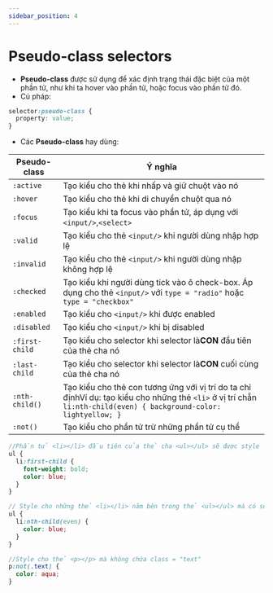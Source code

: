 ```yaml
---
sidebar_position: 4
---
```


# Pseudo-class selectors

- **Pseudo-class** được sử dụng để xác định trạng thái đặc biệt của một phần tử, như khi ta hover vào phần tử, hoặc focus vào phần tử đó.
- Cú pháp:

```css
selector:pseudo-class {
  property: value;
}
```

- Các **Pseudo-class** hay dùng:

| Pseudo-class   | Ý nghĩa                                                                                                                                                            |
| -------------- | ------------------------------------------------------------------------------------------------------------------------------------------------------------------ |
| `:active`      | Tạo kiểu cho thẻ khi nhấp và giữ chuột vào nó                                                                                                                      |
| `:hover`       | Tạo kiểu cho thẻ khi di chuyển chuột qua nó                                                                                                                        |
| `:focus`       | Tạo kiểu khi ta focus vào phần tử, áp dụng với `<input/>`,`<select>`                                                                                               |
| `:valid`       | Tạo kiểu cho thẻ `<input/>` khi người dùng nhập hợp lệ                                                                                                             |
| `:invalid`     | Tạo kiểu cho thẻ `<input/>` khi người dùng nhập không hợp lệ                                                                                                       |
| `:checked`     | Tạo kiểu khi người dùng tick vào ô check-box. Áp dụng cho thẻ `<input/>` với `type = "radio"` hoặc `type = "checkbox"`                                             |
| `:enabled`     | Tạo kiểu cho `<input/>` khi được enabled                                                                                                                           |
| `:disabled`    | Tạo kiểu cho `<input/>` khi bị disabled                                                                                                                            |
| `:first-child` | Tạo kiểu cho selector khi selector là**CON** đầu tiên của thẻ cha nó                                                                                               |
| `:last-child`  | Tạo kiểu cho selector khi selector là**CON** cuối cùng của thẻ cha nó                                                                                              |
| `:nth-child()` | Tạo kiểu cho thẻ con tương ứng với vị trí do ta chỉ địnhVí dụ: tạo kiểu cho những thẻ `<li>` ở vị trí chẵn `li:nth-child(even) { background-color: lightyellow; }` |
| `:not()`       | Tạo kiểu cho phần tử trừ những phần tử cụ thể                                                                                                                      |

```scss
//Phần tử <li></li> đầu tiên của thẻ cha <ul></ul> sẽ được style
ul {
  li:first-child {
    font-weight: bold;
    color: blue;
  }
}
```

```scss
// Style cho những thẻ <li></li> nằm bên trong thẻ <ul></ul> mà có số thứ tự chẵn
ul {
  li:nth-child(even) {
    color: blue;
  }
}
```

```scss
//Style cho thẻ <p></p> mà không chứa class = "text"
p:not(.text) {
  color: aqua;
}
```

